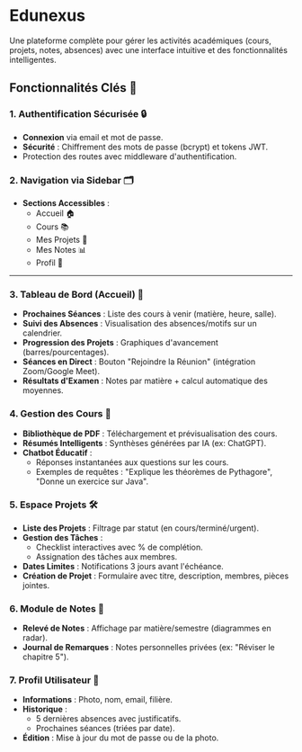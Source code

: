 # Edunexus

Une plateforme complète pour gérer les activités académiques (cours, projets, notes, absences) avec une interface intuitive et des fonctionnalités intelligentes.

## Fonctionnalités Clés 🚀

### 1. Authentification Sécurisée 🔒
- **Connexion** via email et mot de passe.
- **Sécurité** : Chiffrement des mots de passe (bcrypt) et tokens JWT.
- Protection des routes avec middleware d'authentification.

### 2. Navigation via Sidebar 🗂️
- **Sections Accessibles** :
  - Accueil 🏠
  - Cours 📚
  - Mes Projets 📂
  - Mes Notes 📊
  - Profil 👤

---

### 3. Tableau de Bord (Accueil) 🎯
- **Prochaines Séances** : Liste des cours à venir (matière, heure, salle).
- **Suivi des Absences** : Visualisation des absences/motifs sur un calendrier.
- **Progression des Projets** : Graphiques d'avancement (barres/pourcentages).
- **Séances en Direct** : Bouton "Rejoindre la Réunion" (intégration Zoom/Google Meet).
- **Résultats d'Examen** : Notes par matière + calcul automatique des moyennes.

### 4. Gestion des Cours 📑
- **Bibliothèque de PDF** : Téléchargement et prévisualisation des cours.
- **Résumés Intelligents** : Synthèses générées par IA (ex: ChatGPT).
- **Chatbot Éducatif** : 
  - Réponses instantanées aux questions sur les cours.
  - Exemples de requêtes : "Explique les théorèmes de Pythagore", "Donne un exercice sur Java".

### 5. Espace Projets 🛠️
- **Liste des Projets** : Filtrage par statut (en cours/terminé/urgent).
- **Gestion des Tâches** : 
  - Checklist interactives avec % de complétion.
  - Assignation des tâches aux membres.
- **Dates Limites** : Notifications 3 jours avant l'échéance.
- **Création de Projet** : Formulaire avec titre, description, membres, pièces jointes.

### 6. Module de Notes 🧮
- **Relevé de Notes** : Affichage par matière/semestre (diagrammes en radar).
- **Journal de Remarques** : Notes personnelles privées (ex: "Réviser le chapitre 5").

### 7. Profil Utilisateur 🌟
- **Informations** : Photo, nom, email, filière.
- **Historique** : 
  - 5 dernières absences avec justificatifs.
  - Prochaines séances (triées par date).
- **Édition** : Mise à jour du mot de passe ou de la photo.
